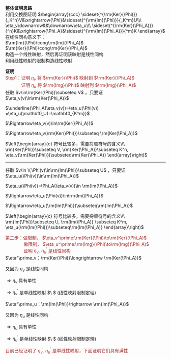 **整体证明思路**    
利用交换图证明 $\begin{array}{ccc}    
\sideset{^{\rm{Ker}(\Phi)}}{_K^n}V&\xrightarrow{\Phi}&\sideset{^{\rm{Im}(\Phi)}}{_K^m}U\\\     
\eta_v\downarrow&&\downarrow\eta_u\\\     
\sideset{^{\rm{Ker}(\Phi_A)}}{^n}K&\xrightarrow{\Phi_A}&\sideset{^{\rm{Im}(\Phi_A)}}{^m}K    
\end{array}$     
在线性同构意义下：    
 $\rm{Im}(\Phi)\cong\rm{Im}(\Phi_A)$     
 $\rm{Ker}(\Phi)\cong\rm{Ker}(\Phi_A)$     
构造一个线性映射，然后再证明该映射是线性同构    
利用线性映射的限制构造线性映射    
    
**证明**    
<font color=brown>Step1：证明 $\eta_v$ 将 $\rm{Ker}(\Phi)$ 映射到 $\rm{Ker}(\Phi_A)$ </font>    
<font color=brown> $\enspace\enspace\enspace\enspace\enspace\enspace$ 证明 $\eta_u$ 将 $\rm{Img}(\Phi)$ 映射到 $\rm{Img}(\Phi_A)$ </font>    
任取  $v\in\rm{Ker(\Phi)}\subseteq V$ ，只要证 $\eta_v(v)\in\rm{Ker(\Phi_A)}$     
    
 $\underline{\Phi_A(\eta_v(v))=\eta_u(\Phi(v))    
=\eta_u(\mathbf0_U)=\mathbf0_{K^m}}$     
    
 $\Rightarrow\eta_v(v)\in\rm{Ker(\Phi_A)}$     
    
 $\Rightarrow\eta_v(\rm{Ker(\Phi)})\subseteq    
\rm{Ker(\Phi_A)}$     
    
 $\left(\begin{array}{c}    
符号比较多，需要捋顺符号的含义\\\     
\rm{Ker(\Phi)}\subseteq V, \rm{Ker(\Phi_A)}\subseteq K^n, \eta_v(\rm{Ker(\Phi)})\subseteq\rm{Ker(\Phi_A)}    
\end{array}\right)$     
    
---    
    
任取  $v\in V,\Phi(v)\in\rm{Im(\Phi)}\subseteq U$ ，只要证 $\eta_u(\Phi(v))\in\rm{Im(\Phi_A)}$     
    
 $\eta_u(\Phi(v))=\Phi_A(\eta_v(v))\in    
\rm{Im(\Phi_A)}$     
    
 $\Rightarrow\eta_u(\Phi(v))\in\rm{Im(\Phi_A)}$     
    
 $\Rightarrow\eta_u(\rm{Im(\Phi)})\subseteq\rm{Im(\Phi_A)}$     
    
 $\left(\begin{array}{c}    
符号比较多，需要捋顺符号的含义\\\     
\rm{Im(\Phi)}\subseteq U, \rm{Im(\Phi_A)}    
\subseteq K^m, \eta_u(\rm{Im(\Phi)})\subseteq\rm{Im(\Phi_A)}    
\end{array}\right)$     
    
<font color=brown>第二步：做限制， $\eta_v^\prime:\rm{Ker}(\Phi)\to\rm{Ker}(\Phi_A)$ </font>    
<font color=brown> $\enspace\enspace\enspace\enspace\enspace\enspace\enspace$ 做限制， $\eta_u^\prime:\rm{Img}(\Phi)\to\rm{Img}(\Phi_A)$ </font>    
<font color=brown> $\enspace\enspace\enspace\enspace\enspace\enspace\enspace$ 证明 $\eta_v^\prime,\eta_u^\prime$ 是线性同构</font>    
 $\eta^\prime_v：\rm{Ker(\Phi)}\longrightarrow    
\rm{Ker(\Phi_A)}$     
    
又因为 $\eta_v$ 是线性同构    
    
 $\Rightarrow\eta_v$ 具有单性    
    
 $\Rightarrow\eta^\prime_v$ 是单线性映射 $\ $ (线性映射限制定理)    
    
 $\eta^\prime_u：\rm{Im(\Phi)}\rightarrow    
\rm{Im(\Phi_A)}$     
    
又因为 $\eta_u$ 是线性同构    
    
 $\Rightarrow\eta_u$ 具有单性    
    
 $\Rightarrow\eta^\prime_u$ 是单线性映射 $\ $ (线性映射限制定理)    
    
<font color=brown>目前已经证明了 $\eta^\prime_v, \eta^\prime_u$ 是单线性映射，下面证明它们具有满性</font>    
